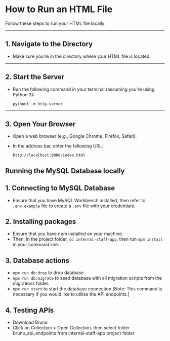 # How to Run an HTML File

Follow these steps to run your HTML file locally:

---

## 1. Navigate to the Directory

- Make sure you’re in the directory where your HTML file is located.

---

## 2. Start the Server

- Run the following command in your terminal (assuming you're using Python 3):

  ```
  python3 -m http.server
  ```

---

## 3. Open Your Browser

- Open a web browser (e.g., Google Chrome, Firefox, Safari).
- In the address bar, enter the following URL:

  ```
  http://localhost:8000/index.html
  ```

## Running the MySQL Database locally 

## 1. Connecting to MySQL Database
- Ensure that you have MySQL Workbench installed, then refer to `.env.example` file to  create 
a `.env` file with your credentials. 

## 2. Installing packages
- Ensure that you have npm installed on your machine.  
- Then, in the project folder, `cd internal-staff-app`, then run `npm install` in your command line. 

## 3. Database actions
- `npm run db:drop` to drop database
- `npm run db:migrate` to seed database with all migration scripts from the migrations folder.
- `npm run start` to start the database connection [Note: This command is necessary if you would like to utilise the API endpoints.]

## 4. Testing APIs
- Download Bruno 
- Click on Collection > Open Collection, then select folder bruno_api_endpoints from internal-staff-app project folder 